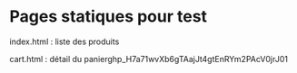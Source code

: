 # Pages statiques pour test

index.html : liste des produits

cart.html : détail du panier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